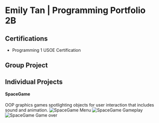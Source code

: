 # Emily Tan | Programming Portfolio 2B

## Certifications
- Programming 1 USOE Certification

## Group Project

## Individual Projects

#### SpaceGame
OOP graphics games spotlighting objects for user interaction that includes sound and animation.
![SpaceGame Menu]()
![SpaceGame Gameplay]()
![SpaceGame Game over]()
